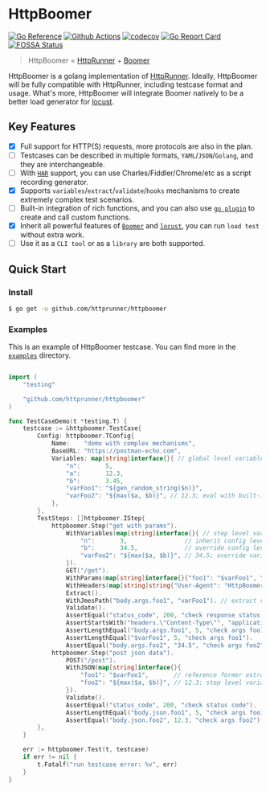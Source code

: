 # HttpBoomer

[![Go Reference](https://pkg.go.dev/badge/github.com/httprunner/httpboomer.svg)](https://pkg.go.dev/github.com/httprunner/httpboomer)
[![Github Actions](https://github.com/httprunner/HttpBoomer/actions/workflows/main.yml/badge.svg)](https://github.com/httprunner/HttpBoomer/actions)
[![codecov](https://codecov.io/gh/httprunner/HttpBoomer/branch/main/graph/badge.svg?token=HPCQWCD7KO)](https://codecov.io/gh/httprunner/HttpBoomer)
[![Go Report Card](https://goreportcard.com/badge/github.com/httprunner/HttpBoomer)](https://goreportcard.com/report/github.com/httprunner/HttpBoomer)
[![FOSSA Status](https://app.fossa.com/api/projects/custom%2B27856%2Fgithub.com%2Fhttprunner%2FHttpBoomer.svg?type=shield)](https://app.fossa.com/reports/fb0e64a7-7dcf-48bb-8de9-8f0e016b903b)

> HttpBoomer = [HttpRunner] + [Boomer]

HttpBoomer is a golang implementation of [HttpRunner]. Ideally, HttpBoomer will be fully compatible with HttpRunner, including testcase format and usage. What's more, HttpBoomer will integrate Boomer natively to be a better load generator for [locust].

## Key Features

- [x] Full support for HTTP(S) requests, more protocols are also in the plan.
- [ ] Testcases can be described in multiple formats, `YAML`/`JSON`/`Golang`, and they are interchangeable.
- [ ] With [`HAR`][HAR] support, you can use Charles/Fiddler/Chrome/etc as a script recording generator.
- [x] Supports `variables`/`extract`/`validate`/`hooks` mechanisms to create extremely complex test scenarios.
- [ ] Built-in integration of rich functions, and you can also use [`go plugin`][plugin] to create and call custom functions.
- [x] Inherit all powerful features of [`Boomer`][Boomer] and [`locust`][locust], you can run `load test` without extra work.
- [ ] Use it as a `CLI tool` or as a `library` are both supported.

## Quick Start

### Install

```bash
$ go get -u github.com/httprunner/httpboomer
```

### Examples

This is an example of HttpBoomer testcase. You can find more in the [`examples`][examples] directory.

```go

import (
    "testing"

    "github.com/httprunner/httpboomer"
)

func TestCaseDemo(t *testing.T) {
    testcase := &httpboomer.TestCase{
        Config: httpboomer.TConfig{
            Name:    "demo with complex mechanisms",
            BaseURL: "https://postman-echo.com",
            Variables: map[string]interface{}{ // global level variables
                "n":       5,
                "a":       12.3,
                "b":       3.45,
                "varFoo1": "${gen_random_string($n)}",
                "varFoo2": "${max($a, $b)}", // 12.3; eval with built-in function
            },
        },
        TestSteps: []httpboomer.IStep{
            httpboomer.Step("get with params").
                WithVariables(map[string]interface{}{ // step level variables
                    "n":       3,                // inherit config level variables if not set in step level, a/varFoo1
                    "b":       34.5,             // override config level variable if existed, n/b/varFoo2
                    "varFoo2": "${max($a, $b)}", // 34.5; override variable b and eval again
                }).
                GET("/get").
                WithParams(map[string]interface{}{"foo1": "$varFoo1", "foo2": "$varFoo2"}). // request with params
                WithHeaders(map[string]string{"User-Agent": "HttpBoomer"}).                 // request with headers
                Extract().
                WithJmesPath("body.args.foo1", "varFoo1"). // extract variable with jmespath
                Validate().
                AssertEqual("status_code", 200, "check response status code").        // validate response status code
                AssertStartsWith("headers.\"Content-Type\"", "application/json", ""). // validate response header
                AssertLengthEqual("body.args.foo1", 5, "check args foo1").            // validate response body with jmespath
                AssertLengthEqual("$varFoo1", 5, "check args foo1").                  // assert with extracted variable from current step
                AssertEqual("body.args.foo2", "34.5", "check args foo2"),             // notice: request params value will be converted to string
            httpboomer.Step("post json data").
                POST("/post").
                WithJSON(map[string]interface{}{
                    "foo1": "$varFoo1",       // reference former extracted variable
                    "foo2": "${max($a, $b)}", // 12.3; step level variables are independent, variable b is 3.45 here
                }).
                Validate().
                AssertEqual("status_code", 200, "check status code").
                AssertLengthEqual("body.json.foo1", 5, "check args foo1").
                AssertEqual("body.json.foo2", 12.3, "check args foo2"),
        },
    }

    err := httpboomer.Test(t, testcase)
    if err != nil {
        t.Fatalf("run testcase error: %v", err)
    }
}
```

[HttpRunner]: https://github.com/httprunner/httprunner
[Boomer]: https://github.com/myzhan/boomer
[locust]: https://github.com/locustio/locust
[jmespath]: https://jmespath.org/
[allure]: https://docs.qameta.io/allure/
[HAR]: http://httparchive.org/
[plugin]: https://pkg.go.dev/plugin
[examples]: examples/
